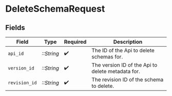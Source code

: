 # DeleteSchemaRequest


## Fields

| Field                                             | Type                                              | Required                                          | Description                                       |
| ------------------------------------------------- | ------------------------------------------------- | ------------------------------------------------- | ------------------------------------------------- |
| `api_id`                                          | *::String*                                        | :heavy_check_mark:                                | The ID of the Api to delete schemas for.          |
| `version_id`                                      | *::String*                                        | :heavy_check_mark:                                | The version ID of the Api to delete metadata for. |
| `revision_id`                                     | *::String*                                        | :heavy_check_mark:                                | The revision ID of the schema to delete.          |